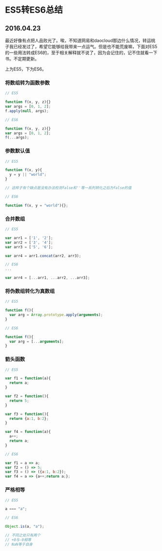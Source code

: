 # ES5转ES6总结
## 2016.04.23

最近好像有点把人品败光了。唉，不知道网易和daocloud那边什么情况，转运桃子我已经发过了，希望它能够给我带来一点运气。但是也不能荒废嘛，下面对ES5的一些用法转成ES6的，至于相关解释就不说了，因为会记住的，记不住就看一下书。不定期更新。

上为ES5，下为ES6。

### 将数组转为函数参数
```Javascript
// ES5

function f(x, y, z){}
var args = [0, 1, 2];
f.apply(null, args);

```

```Javascript
// ES6

function f(x, y, z){}
var args = [0, 1, 2];
f(...args);

```

### 参数默认值
```Javascript
// ES5

function f(x, y){
  y = y || "world";
}

// 这样子有个缺点是没有办法检测false和''等一系列转化之后为false的值

```

```Javascript
// ES6

function f(x, y = "world"){};

```

### 合并数组
```Javascript
// ES5

var arr1 = ['1', '2'];
var arr2 = ['3', '4'];
var arr3 = ['5', '6'];

var arr4 = arr1.concat(arr2, arr3);

```

```Javascript
// ES6
...

var arr4 = [...arr1, ...arr2, ...arr3];

```

### 将伪数组转化为真数组
```Javascript
// ES5

function f(){
  var arg = Array.prototype.apply(arguments);
}

```

```Javascript
// ES6

function f(){
  var arg = [...arguments];
}

```

### 箭头函数
```Javascript
// ES5

var f1 = function(a){
  return a;
}

var f2 = function(){
  return 5;
}

var f3 = function(){
  return {a:1, b:2};
}

var f4 = function(a){
  a++;
  return a;
}
```

```Javascript
// ES6

var f1 = a => a;
var f2 = () => 5;
var f3 = () => ({a:1, b:2});
var f4 = a => {a++;return a;};

```

### 严格相等
```Javascript
// ES5

a === "a";
```

```Javascript
// ES6

Object.is(a, "a");

// 不同之处只有两个
// +0与-0相等
// NaN等于自身
```
